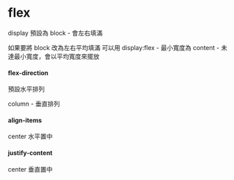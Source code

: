 # flex

display 預設為 block
    - 會左右填滿

如果要將 block 改為左右平均填滿
可以用 display:flex
    - 最小寬度為 content
    - 未達最小寬度，會以平均寬度來擺放


#### flex-direction


預設水平排列

column - 垂直排列


#### align-items

center 水平置中


#### justify-content

center 垂直置中

